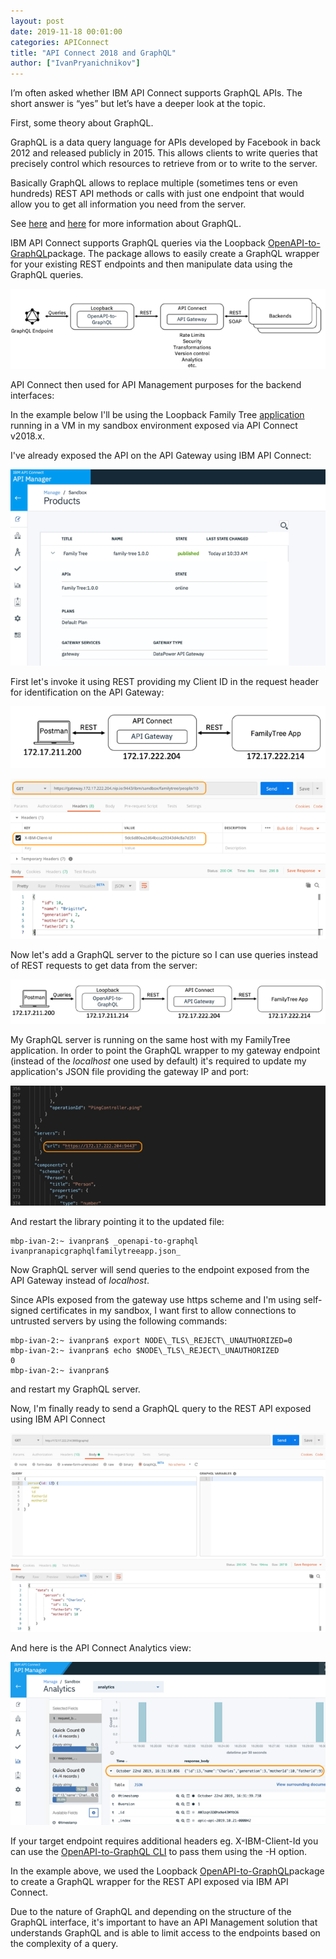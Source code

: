 ```yaml
---
layout: post
date: 2019-11-18 00:01:00
categories: APIConnect
title: "API Connect 2018 and GraphQL"
author: ["IvanPryanichnikov"]
---
```

I’m often asked whether IBM API Connect supports GraphQL APIs. The short answer is “yes” but let’s have a deeper look at the topic.

<!--more-->

First, some theory about GraphQL.

GraphQL is a data query language for APIs developed by Facebook in back 2012 and released publicly in 2015. This allows clients to write queries that precisely control which resources to retrieve from or to write to the server.

Basically GraphQL allows to replace multiple (sometimes tens or even hundreds) REST API methods or calls with just one endpoint that would allow you to get all information you need from the server.

See [here](https://developer.ibm.comopenprojectsopenapi-to-graphql) and [here](https://graphql.org) for more information about GraphQL.

IBM API Connect supports GraphQL queries via the Loopback [OpenAPI-to-GraphQL](http://v4.loopback.iooasgraph.html)package. The package allows to easily create a GraphQL wrapper for your existing REST endpoints and then manipulate data using the GraphQL queries.

![](/images/graphql1.png)

API Connect then used for API Management purposes for the backend interfaces:


In the example below I'll be using the Loopback Family Tree [application](https:////github.comstronglooploopback4-example-family-tree#openapi-to-graphql) running in a VM in my sandbox environment exposed via API Connect v2018.x.

I've already exposed the API on the API Gateway using IBM API Connect:

![](/images/graphql2.png)

First let's invoke it using REST providing my Client ID in the request header for identification on the API Gateway:

![](/images/graphql3.png)

![](/images/graphql4.png)

Now let's add a GraphQL server to the picture so I can use queries instead of REST requests to get data from the server:

![](/images/graphql5.png)

My GraphQL server is running on the same host with my FamilyTree application. In order to point the GraphQL wrapper to my gateway endpoint (instead of the _localhost_ one used by default) it's required to update my application's JSON file providing the gateway IP and port:

![](/images/graphql6.png)

And restart the library pointing it to the updated file:

```
mbp-ivan-2:~ ivanpran$ _openapi-to-graphql ivanpranapicgraphqlfamilytreeapp.json_
```

Now GraphQL server will send queries to the endpoint exposed from the API Gateway instead of _localhost_.

Since APIs exposed from the gateway use https scheme and I'm using self-signed certificates in my sandbox, I want first to allow connections to untrusted servers by using the following commands:

```
mbp-ivan-2:~ ivanpran$ export NODE\_TLS\_REJECT\_UNAUTHORIZED=0
mbp-ivan-2:~ ivanpran$ echo $NODE\_TLS\_REJECT\_UNAUTHORIZED
0
mbp-ivan-2:~ ivanpran$
```

and restart my GraphQL server.

Now, I'm finally ready to send a GraphQL query to the REST API exposed using IBM API Connect

![](/images/graphql7.png)

And here is the API Connect Analytics view:

![](/images/graphql8.png)

If your target endpoint requires additional headers eg. X-IBM-Client-Id you can use the [OpenAPI-to-GraphQL CLI](https:////github.comIBMopenapi-to-graphqltreemasterpackagesopenapi-to-graphql-cli#usage) to pass them using the -H option.

In the example above, we used the Loopback [OpenAPI-to-GraphQL](http://v4.loopback.iooasgraph.html)package to create a GraphQL wrapper for the REST API exposed via IBM API Connect.

Due to the nature of GraphQL and depending on the structure of the GraphQL interface, it's important to have an API Management solution that understands GraphQL and is able to limit access to the endpoints based on the complexity of a query.
